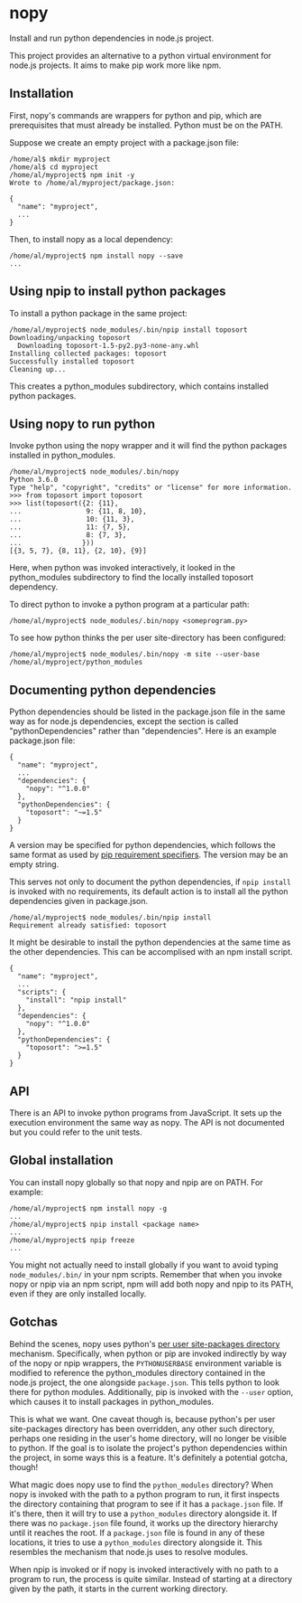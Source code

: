 # nopy
Install and run python dependencies in node.js project.

This project provides an alternative to a python virtual environment for node.js projects. It aims to make pip work more like npm.

## Installation

First, nopy's commands are wrappers for python and pip, which are prerequisites that must already be installed. Python must be on the PATH.

Suppose we create an empty project with a package.json file:
```
/home/al$ mkdir myproject
/home/al$ cd myproject
/home/al/myproject$ npm init -y
Wrote to /home/al/myproject/package.json:

{
  "name": "myproject",
  ...
}
```

Then, to install nopy as a local dependency:
```
/home/al/myproject$ npm install nopy --save
...
```

## Using npip to install python packages

To install a python package in the same project:
```
/home/al/myproject$ node_modules/.bin/npip install toposort
Downloading/unpacking toposort
  Downloading toposort-1.5-py2.py3-none-any.whl
Installing collected packages: toposort
Successfully installed toposort
Cleaning up...
```

This creates a python_modules subdirectory, which contains installed python packages.

## Using nopy to run python

Invoke python using the nopy wrapper and it will find the python packages installed in python_modules.
```
/home/al/myproject$ node_modules/.bin/nopy
Python 3.6.0
Type "help", "copyright", "credits" or "license" for more information.
>>> from toposort import toposort
>>> list(toposort({2: {11},
...                9: {11, 8, 10},
...                10: {11, 3},
...                11: {7, 5},
...                8: {7, 3},
...               }))
[{3, 5, 7}, {8, 11}, {2, 10}, {9}]
```

Here, when python was invoked interactively, it looked in the python_modules subdirectory to find the locally installed toposort dependency.

To direct python to invoke a python program at a particular path:
```
/home/al/myproject$ node_modules/.bin/nopy <someprogram.py>
```

To see how python thinks the per user site-directory has been configured:
```
/home/al/myproject$ node_modules/.bin/nopy -m site --user-base
/home/al/myproject/python_modules
```

## Documenting python dependencies

Python dependencies should be listed in the package.json file in the same way as for node.js dependencies, except the section is called "pythonDependencies" rather than "dependencies". Here is an example package.json file:
```
{
  "name": "myproject",
  ...
  "dependencies": {
    "nopy": "^1.0.0"
  },
  "pythonDependencies": {
    "toposort": "~=1.5"
  }
}
```

A version may be specified for python dependencies, which follows the same format as used by [pip requirement specifiers](https://www.python.org/dev/peps/pep-0508/). The version may be an empty string.

This serves not only to document the python dependencies, if `npip install` is invoked with no requirements, its default action is to install all the python dependencies given in package.json.
```
/home/al/myproject$ node_modules/.bin/npip install
Requirement already satisfied: toposort
```

It might be desirable to install the python dependencies at the same time as the other dependencies. This can be accomplised with an npm install script.
```
{
  "name": "myproject",
  ...
  "scripts": {
    "install": "npip install"
  },
  "dependencies": {
    "nopy": "^1.0.0"
  },
  "pythonDependencies": {
    "toposort": ">=1.5"
  }
}
```

## API

There is an API to invoke python programs from JavaScript. It sets up the execution environment the same way as nopy. The API is not documented but you could refer to the unit tests.

## Global installation

You can install nopy globally so that nopy and npip are on PATH. For example:
```
/home/al/myproject$ npm install nopy -g
...
/home/al/myproject$ npip install <package name>
...
/home/al/myproject$ npip freeze
...
```

You might not actually need to install globally if you want to avoid typing `node_modules/.bin/` in your npm scripts. Remember that when you invoke nopy or npip via an npm script, npm will add both nopy and npip to its PATH, even if they are only installed locally.

## Gotchas

Behind the scenes, nopy uses python's [per user site-packages directory](https://www.python.org/dev/peps/pep-0370/) mechanism. Specifically, when python or pip are invoked indirectly by way of the nopy or npip wrappers, the `PYTHONUSERBASE` environment variable is modified to reference the python_modules directory contained in the node.js project, the one alongside `package.json`. This tells python to look there for python modules. Additionally, pip is invoked with the `--user` option, which causes it to install packages in python_modules.

This is what we want. One caveat though is, because python's per user site-packages directory has been overridden, any other such directory, perhaps one residing in the user's home directory, will no longer be visible to python. If the goal is to isolate the project's python dependencies within the project, in some ways this is a feature. It's definitely a potential gotcha, though!

What magic does nopy use to find the `python_modules` directory? When nopy is invoked with the path to a python program to run, it first inspects the directory containing that program to see if it has a `package.json` file. If it's there, then it will try to use a `python_modules` directory alongside it. If there was no `package.json` file found, it works up the directory hierarchy until it reaches the root. If a `package.json` file is found in any of these locations, it tries to use a `python_modules` directory alongside it. This resembles the mechanism that node.js uses to resolve modules.

When npip is invoked or if nopy is invoked interactively with no path to a program to run, the process is quite similar. Instead of starting at a directory given by the path, it starts in the current working directory.
